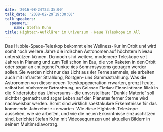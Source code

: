 ```yaml
---
date: '2016-08-24T23:35:00'
talk_date: '2008-02-29T19:30:00'
talk_speakers:
  speaker1:
    name: Stefan Kuhn
title: Hightech-Aufklärer im Universum - Neue Teleskope im All
---
```

Das Hubble-Space-Teleskop bekommt eine Wellness-Kur im Orbit und wird somit noch weitere Jahre die irdischen Astronomen auf höchstem Niveau unterstützen können. Dennoch sind weitere, modernere Teleskope seit Jahren in Planung und zum Teil schon im Bau, die von Raketen in den Orbit oder sogar an entlegene Punkte des Sonnensystems getragen werden sollen. Sie werden nicht nur das Licht aus der Ferne sammeln, sie arbeiten auch mit infraroter Strahlung, Röntgen- und Gammastrahlung. Was die Astronomen von dieser neuen Teleskopgeneration erwarten,  grenzt heute, selbst bei nüchterner Betrachtung, an Science Fiction: Einen intimen Blick in die Kinderstube das Universums - die unvorstellbare "Dunkle Materie" soll sichtbar gemacht und sogar Leben auf den Planeten ferner Sterne wird nachweisbar werden. Somit sind wirklich spektakuläre Erkenntnisse für das kommende Jahrzehnt zu erwarten. 
Wie diese Hightech-Teleskope aussehen, wie sie arbeiten, und wie die neuen Erkenntnisse einzuschätzen sind, berichtet Stefan Kuhn mit Videosequenzen und aktuellen Bildern in seinem Multimediavortrag.